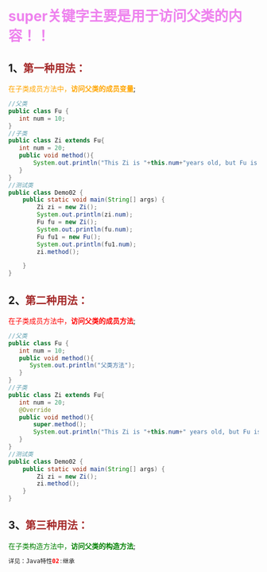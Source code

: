 # <span style="color:violet">super关键字主要是用于访问父类的内容！！</span>

## 1、<span style="color:brown">第一种用法：</span>

<span style="color:orange">在子类成员方法中，**访问父类的成员变量**</span>;

```java
//父类
public class Fu {
   int num = 10;
}
//子类
public class Zi extends Fu{
   int num = 20;
   public void method(){
       System.out.println("This Zi is "+this.num+"years old, but Fu is "+super.num+"years old!!!");
   }
}
//测试类
public class Demo02 {
    public static void main(String[] args) {
        Zi zi = new Zi();
        System.out.println(zi.num);
        Fu fu = new Zi();
        System.out.println(fu.num);
        Fu fu1 = new Fu();
        System.out.println(fu1.num);
        zi.method();

    }
}
```

## 2、<span style="color:brown">第二种用法：</span>

<span style="color:red">在子类成员方法中，**访问父类的成员方法**</span>;

```java
//父类
public class Fu {
   int num = 10;
   public void method(){
      System.out.println("父类方法");
   }
}
//子类
public class Zi extends Fu{
   int num = 20;
   @Override
   public void method(){
       super.method();
       System.out.println("This Zi is "+this.num+" years old, but Fu is "+super.num+" years old!!!");
   }
}
//测试类
public class Demo02 {
    public static void main(String[] args) {
        Zi zi = new Zi();
        zi.method();
    }
}
```

## 3、<span style="color:brown">第三种用法：</span>

<span style="color:green">在子类构造方法中，**访问父类的构造方法**</span>;

```java
详见：Java特性02:继承
```

